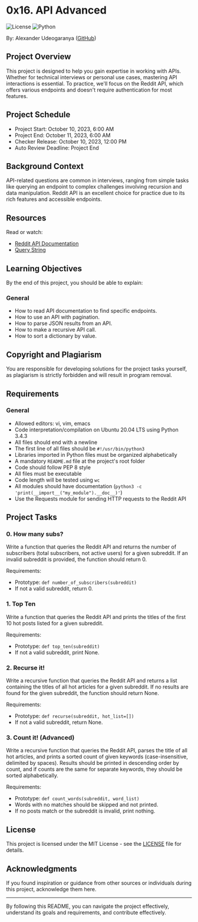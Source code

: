 # 0x16. API Advanced

![License](https://img.shields.io/badge/license-MIT-blue.svg)
![Python](https://img.shields.io/badge/python-3.8%2B-blue.svg)

By: Alexander Udeogaranya ([GitHub](https://github.com/Dr-dyrane/alx-system_engineering-devops/tree/master))

## Project Overview

This project is designed to help you gain expertise in working with APIs. Whether for technical interviews or personal use cases, mastering API interactions is essential. To practice, we'll focus on the Reddit API, which offers various endpoints and doesn't require authentication for most features.

## Project Schedule

- Project Start: October 10, 2023, 6:00 AM
- Project End: October 11, 2023, 6:00 AM
- Checker Release: October 10, 2023, 12:00 PM
- Auto Review Deadline: Project End

## Background Context

API-related questions are common in interviews, ranging from simple tasks like querying an endpoint to complex challenges involving recursion and data manipulation. Reddit API is an excellent choice for practice due to its rich features and accessible endpoints.

## Resources

Read or watch:

- [Reddit API Documentation](https://www.reddit.com/dev/api)
- [Query String](https://www.reddit.com/wiki/search)

## Learning Objectives

By the end of this project, you should be able to explain:

### General
- How to read API documentation to find specific endpoints.
- How to use an API with pagination.
- How to parse JSON results from an API.
- How to make a recursive API call.
- How to sort a dictionary by value.

## Copyright and Plagiarism

You are responsible for developing solutions for the project tasks yourself, as plagiarism is strictly forbidden and will result in program removal.

## Requirements

### General
- Allowed editors: vi, vim, emacs
- Code interpretation/compilation on Ubuntu 20.04 LTS using Python 3.4.3
- All files should end with a newline
- The first line of all files should be `#!/usr/bin/python3`
- Libraries imported in Python files must be organized alphabetically
- A mandatory `README.md` file at the project's root folder
- Code should follow PEP 8 style
- All files must be executable
- Code length will be tested using `wc`
- All modules should have documentation (`python3 -c 'print(__import__("my_module").__doc__)'`)
- Use the Requests module for sending HTTP requests to the Reddit API

## Project Tasks

### 0. How many subs?
Write a function that queries the Reddit API and returns the number of subscribers (total subscribers, not active users) for a given subreddit. If an invalid subreddit is provided, the function should return 0.

Requirements:
- Prototype: `def number_of_subscribers(subreddit)`
- If not a valid subreddit, return 0.

### 1. Top Ten
Write a function that queries the Reddit API and prints the titles of the first 10 hot posts listed for a given subreddit.

Requirements:
- Prototype: `def top_ten(subreddit)`
- If not a valid subreddit, print None.

### 2. Recurse it!
Write a recursive function that queries the Reddit API and returns a list containing the titles of all hot articles for a given subreddit. If no results are found for the given subreddit, the function should return None.

Requirements:
- Prototype: `def recurse(subreddit, hot_list=[])`
- If not a valid subreddit, return None.

### 3. Count it! (Advanced)
Write a recursive function that queries the Reddit API, parses the title of all hot articles, and prints a sorted count of given keywords (case-insensitive, delimited by spaces). Results should be printed in descending order by count, and if counts are the same for separate keywords, they should be sorted alphabetically.

Requirements:
- Prototype: `def count_words(subreddit, word_list)`
- Words with no matches should be skipped and not printed.
- If no posts match or the subreddit is invalid, print nothing.

## License

This project is licensed under the MIT License - see the [LICENSE](LICENSE) file for details.

## Acknowledgments

If you found inspiration or guidance from other sources or individuals during this project, acknowledge them here.

---

By following this README, you can navigate the project effectively, understand its goals and requirements, and contribute effectively.
